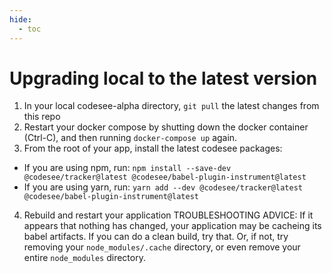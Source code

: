 ```yaml
---
hide:
  - toc
---
```

# Upgrading local to the latest version

1. In your local codesee-alpha directory, ```git pull``` the latest changes from this repo
2. Restart your docker compose by shutting down the docker container (Ctrl-C), and then running ```docker-compose up``` again.
3. From the root of your app, install the latest codesee packages:
  - If you are using npm, run: ```npm install --save-dev @codesee/tracker@latest @codesee/babel-plugin-instrument@latest```
  - If you are using yarn, run: ```yarn add --dev @codesee/tracker@latest @codesee/babel-plugin-instrument@latest```
4. Rebuild and restart your application
TROUBLESHOOTING ADVICE: If it appears that nothing has changed, your application may be cacheing its babel artifacts. If you can do a clean build, try that. Or, if not, try removing your ```node_modules/.cache``` directory, or even remove your entire ```node_modules``` directory.
